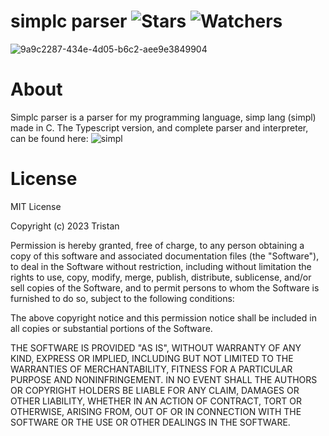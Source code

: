 # simplc parser ![Stars](https://img.shields.io/github/stars/realTristan/simplc_parser?color=brightgreen) ![Watchers](https://img.shields.io/github/watchers/realTristan/simplc_parser?label=Watchers)
![9a9c2287-434e-4d05-b6c2-aee9e3849904](https://github.com/realTristan/simplc_parser/assets/75189508/4df1cb59-0742-4cb2-b40b-2b9212b1b16f)

# About
Simplc parser is a parser for my programming language, simp lang (simpl) made in C. The Typescript version, and complete parser and interpreter, can be found here: ![simpl](https://github.com/realTristan/simpl)

# License
MIT License

Copyright (c) 2023 Tristan

Permission is hereby granted, free of charge, to any person obtaining a copy
of this software and associated documentation files (the "Software"), to deal
in the Software without restriction, including without limitation the rights
to use, copy, modify, merge, publish, distribute, sublicense, and/or sell
copies of the Software, and to permit persons to whom the Software is
furnished to do so, subject to the following conditions:

The above copyright notice and this permission notice shall be included in all
copies or substantial portions of the Software.

THE SOFTWARE IS PROVIDED "AS IS", WITHOUT WARRANTY OF ANY KIND, EXPRESS OR
IMPLIED, INCLUDING BUT NOT LIMITED TO THE WARRANTIES OF MERCHANTABILITY,
FITNESS FOR A PARTICULAR PURPOSE AND NONINFRINGEMENT. IN NO EVENT SHALL THE
AUTHORS OR COPYRIGHT HOLDERS BE LIABLE FOR ANY CLAIM, DAMAGES OR OTHER
LIABILITY, WHETHER IN AN ACTION OF CONTRACT, TORT OR OTHERWISE, ARISING FROM,
OUT OF OR IN CONNECTION WITH THE SOFTWARE OR THE USE OR OTHER DEALINGS IN THE
SOFTWARE.
